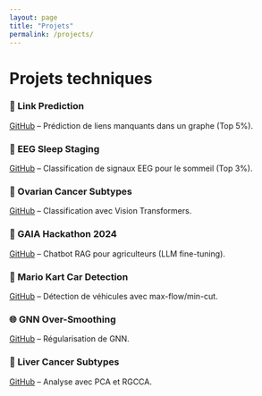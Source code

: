 ```yaml
---
layout: page
title: "Projets"
permalink: /projects/
---
```


# Projets techniques

### 🔗 Link Prediction
[GitHub](https://github.com/LaFerraille/Link-prediction-in-an-actor-co-occurrence-network) – Prédiction de liens manquants dans un graphe (Top 5%).

### 🧠 EEG Sleep Staging
[GitHub](https://github.com/LaFerraille/EEG_Signals_Prediction) – Classification de signaux EEG pour le sommeil (Top 3%).

### 🧬 Ovarian Cancer Subtypes
[GitHub](https://github.com/LaFerraille/Vision-Transformers) – Classification avec Vision Transformers.

### 🤖 GAIA Hackathon 2024
[GitHub](https://github.com/LaFerraille/Gaia_Mistral) – Chatbot RAG pour agriculteurs (LLM fine-tuning).

### 🚗 Mario Kart Car Detection
[GitHub](https://github.com/LaFerraille/Graph-based-segmentation-for-car-detection-in-Mario-Kart) – Détection de véhicules avec max-flow/min-cut.

### 🌐 GNN Over-Smoothing
[GitHub](https://github.com/LaFerraille/Overcome-Over-Smoothing-in-Graph-Neural-Networks) – Régularisation de GNN.

### 🧪 Liver Cancer Subtypes
[GitHub](https://github.com/LaFerraille/Liver-cancer-detection) – Analyse avec PCA et RGCCA.
